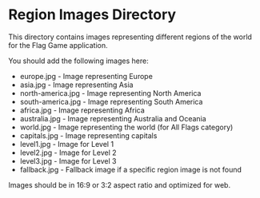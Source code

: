 
# Region Images Directory

This directory contains images representing different regions of the world for the Flag Game application.

You should add the following images here:
- europe.jpg - Image representing Europe
- asia.jpg - Image representing Asia
- north-america.jpg - Image representing North America
- south-america.jpg - Image representing South America
- africa.jpg - Image representing Africa
- australia.jpg - Image representing Australia and Oceania
- world.jpg - Image representing the world (for All Flags category)
- capitals.jpg - Image representing capitals
- level1.jpg - Image for Level 1
- level2.jpg - Image for Level 2
- level3.jpg - Image for Level 3
- fallback.jpg - Fallback image if a specific region image is not found

Images should be in 16:9 or 3:2 aspect ratio and optimized for web.

